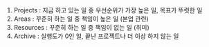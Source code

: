 1. Projects : 지금 하고 있는 일 중 우선순위가 가장 높은 일, 목표가 뚜렷한 일
2. Areas : 꾸준히 하는 일 중 책임이 높은 일 (본업 관련)
3. Resources : 꾸준히 하는 일 중 책임이 없는 일 (취미)
4. Archive : 실행도가 0인 일, 끝난 프로젝트나 더 이상 하지 않는 일
